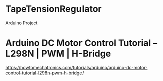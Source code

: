 # TapeTensionRegulator
Arduino Project

# Arduino DC Motor Control Tutorial – L298N | PWM | H-Bridge
https://howtomechatronics.com/tutorials/arduino/arduino-dc-motor-control-tutorial-l298n-pwm-h-bridge/

